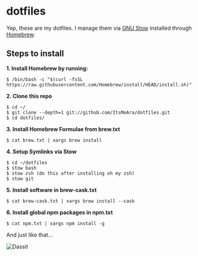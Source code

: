 # dotfiles
Yep, these are my dotfiles. I manage them via [GNU Stow](https://www.gnu.org/software/stow/) installed through [Homebrew](http://brew.sh/).



## Steps to install

**1. Install Homebrew by running:**  
```
$ /bin/bash -c "$(curl -fsSL https://raw.githubusercontent.com/Homebrew/install/HEAD/install.sh)"
```


**2. Clone this repo**  
```
$ cd ~/
$ git clone --depth=1 git://github.com/ItsMeAra/dotfiles.git
$ cd dotfiles/
```


**3. Install Homebrew Formulae from brew.txt**  
```
$ cat brew.txt | xargs brew install
```


**4. Setup Symlinks via Stow**  
```
$ cd ~/dotfiles
$ stow bash
$ stow zsh (do this after installing oh my zsh)
$ stow git
```


**5. Install software in brew-cask.txt**  
```
$ cat brew-cask.txt | xargs brew install --cask
```


**6. Install global npm packages in npm.txt**  
```
$ cat npm.txt | xargs npm install -g
```


And just like that...  

![Dassit](https://media.giphy.com/media/l0IyczK2hyezd4Avu/giphy.gif)
